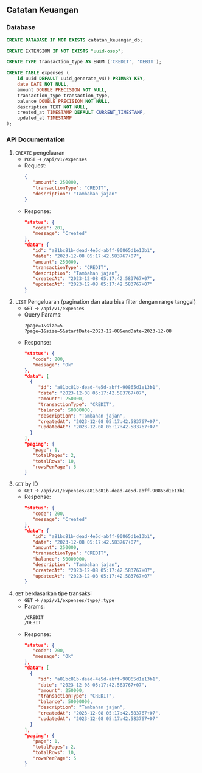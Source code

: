 ## Catatan Keuangan


### Database
```sql
CREATE DATABASE IF NOT EXISTS catatan_keuangan_db;

CREATE EXTENSION IF NOT EXISTS "uuid-ossp";

CREATE TYPE transaction_type AS ENUM ('CREDIT', 'DEBIT');

CREATE TABLE expenses (
    id uuid DEFAULT uuid_generate_v4() PRIMARY KEY,
    date DATE NOT NULL,
    amount DOUBLE PRECISION NOT NULL,
    transaction_type transaction_type,
    balance DOUBLE PRECISION NOT NULL,
    description TEXT NOT NULL,
    created_at TIMESTAMP DEFAULT CURRENT_TIMESTAMP,
    updated_at TIMESTAMP
);
```

### API Documentation

1. `CREATE` pengeluaran
    - `POST` -> `/api/v1/expenses`
    - Request:
      ```json
      {
         "amount": 250000,
         "transactionType": "CREDIT",
         "description": "Tambahan jajan"
      }
      ``` 
    - Response:
      ```json
      "status": {
         "code": 201,
         "message": "Created"
      },
      "data": {
         "id": "a81bc81b-dead-4e5d-abff-90865d1e13b1",
         "date": "2023-12-08 05:17:42.583767+07",
         "amount": 250000,
         "transactionType": "CREDIT",
         "description": "Tambahan jajan",
         "createdAt": "2023-12-08 05:17:42.583767+07",
         "updatedAt": "2023-12-08 05:17:42.583767+07"
      }
      ``` 
3. `LIST` Pengeluaran (pagination dan atau bisa filter dengan range tanggal)
    - `GET` -> `/api/v1/expenses`
    - Query Params:
      ```
      ?page=1&size=5
      ?page=1&size=5&startDate=2023-12-08&endDate=2023-12-08
      ``` 
    - Response:
      ```json
      "status": {
         "code": 200,
         "message": "Ok"
      },
      "data": [
        {
           "id": "a81bc81b-dead-4e5d-abff-90865d1e13b1",
           "date": "2023-12-08 05:17:42.583767+07",
           "amount": 250000,
           "transactionType": "CREDIT",
           "balance": 50000000,
           "description": "Tambahan jajan",
           "createdAt": "2023-12-08 05:17:42.583767+07",
           "updatedAt": "2023-12-08 05:17:42.583767+07"
        }
      ],
      "paging": {
         "page": 1,
         "totalPages": 2,
         "totalRows": 10,
         "rowsPerPage": 5
      }
      ``` 
5. `GET` by ID
    - `GET` -> `/api/v1/expenses/a81bc81b-dead-4e5d-abff-90865d1e13b1`
    - Response:
      ```json
      "status": {
         "code": 200,
         "message": "Created"
      },
      "data": {
         "id": "a81bc81b-dead-4e5d-abff-90865d1e13b1",
         "date": "2023-12-08 05:17:42.583767+07",
         "amount": 250000,
         "transactionType": "CREDIT",
         "balance": 50000000,
         "description": "Tambahan jajan",
         "createdAt": "2023-12-08 05:17:42.583767+07",
         "updatedAt": "2023-12-08 05:17:42.583767+07"
      }
7. `GET` berdasarkan tipe transaksi
    - `GET` -> `/api/v1/expenses/type/:type`
    - Params:
      ```
      /CREDIT
      /DEBIT
      ``` 
    - Response:
      ```json
      "status": {
         "code": 200,
         "message": "Ok"
      },
      "data": [
        {
           "id": "a81bc81b-dead-4e5d-abff-90865d1e13b1",
           "date": "2023-12-08 05:17:42.583767+07",
           "amount": 250000,
           "transactionType": "CREDIT",
           "balance": 50000000,
           "description": "Tambahan jajan",
           "createdAt": "2023-12-08 05:17:42.583767+07",
           "updatedAt": "2023-12-08 05:17:42.583767+07"
        }
      ],
      "paging": {
         "page": 1,
         "totalPages": 2,
         "totalRows": 10,
         "rowsPerPage": 5
      }
